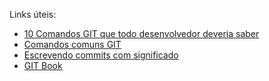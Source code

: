 Links úteis:

- [10 Comandos GIT que todo desenvolvedor deveria saber](https://www.freecodecamp.org/news/10-important-git-commands-that-every-developer-should-know/)
- [Comandos comuns GIT](http://guides.beanstalkapp.com/version-control/common-git-commands.html)
- [Escrevendo commits com significado](https://blog.beanstalkapp.com/post/134929320564/detailed-commit-messages-are-an-essential-part-of)
- [GIT Book](https://git-scm.com/book/en/v2)